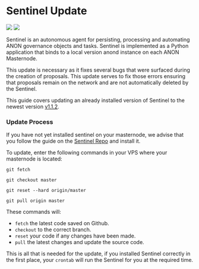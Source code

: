 # Sentinel Update
[![](https://img.shields.io/badge/ANON-1.3.0-green.svg)](https://github.com/anonymousbitcoin/anon/releases/tag/v1.3.0)
[![](https://img.shields.io/badge/Sentinel-v1.1.2-green.svg)](https://github.com/anonymousbitcoin/sentinel/releases/tag/v1.1.2)

Sentinel is an autonomous agent for persisting, processing and automating ANON governance objects and tasks. Sentinel is implemented as a Python application that binds to a local version anond instance on each ANON Masternode.

This update is necessary as it fixes several bugs that were surfaced during the creation of proposals. This update serves to fix those errors ensuring that proposals remain on the network and are not automatically deleted by the Sentinel.

This guide covers updating an already installed version of Sentinel to the newest version [v1.1.2](https://github.com/anonymousbitcoin/sentinel/releases/tag/v1.1.2).

### Update Process

If you have not yet installed sentinel on your masternode, we advise that you follow the guide on the [Sentinel Repo](https://github.com/anonymousbitcoin/sentinel) and install it.

To update, enter the following commands in your VPS where your masternode is located:

```
git fetch 

git checkout master

git reset --hard origin/master

git pull origin master
```

These commands will:

- `fetch` the latest code saved on Github. 
- `checkout` to the correct branch.
- `reset` your code if any changes have been made.
- `pull` the latest changes and update the source code.

This is all that is needed for the update, if you installed Sentinel correctly in the first place, your `crontab` will run the Sentinel for you at the required time.

